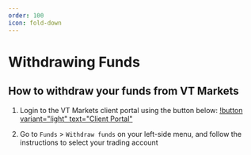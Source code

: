 ```yaml
---
order: 100
icon: fold-down
---
```



# Withdrawing Funds

## How to withdraw your funds from VT Markets

1. Login to the VT Markets client portal using the button below:
[!button variant="light" text="Client Portal"](https://myaccount.vtmarkets.com)

2. Go to `Funds` > `Withdraw funds` on your left-side menu, and follow the instructions to select your trading account
